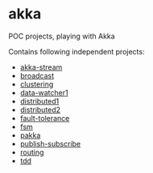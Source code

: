 # akka
POC projects, playing with Akka

Contains following independent projects:
  - [akka-stream](akka-stream/README.md)
  - [broadcast](broadcast/README.md)
  - [clustering](clustering/README.md)
  - [data-watcher1](data-watcher1/README.md)
  - [distributed1](distributed1/README.md)
  - [distributed2](distributed2/README.md)
  - [fault-tolerance](faultTolerance/README.md)
  - [fsm](fsm/README.md)
  - [pakka](pakka/README.md)
  - [publish-subscribe](publish-subscribe/README.md)
  - [routing](routing/README.md)
  - [tdd](tdd/README.md)